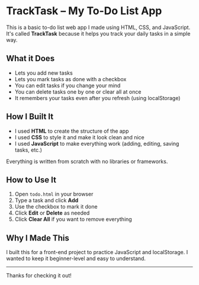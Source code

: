 # TrackTask – My To-Do List App

This is a basic to-do list web app I made using HTML, CSS, and JavaScript. It's called **TrackTask** because it helps you track your daily tasks in a simple way.

## What it Does

- Lets you add new tasks
- Lets you mark tasks as done with a checkbox
- You can edit tasks if you change your mind
- You can delete tasks one by one or clear all at once
- It remembers your tasks even after you refresh (using localStorage)

## How I Built It

- I used **HTML** to create the structure of the app  
- I used **CSS** to style it and make it look clean and nice  
- I used **JavaScript** to make everything work (adding, editing, saving tasks, etc.)  

Everything is written from scratch with no libraries or frameworks.

## How to Use It

1. Open `todo.html` in your browser
2. Type a task and click **Add**
3. Use the checkbox to mark it done
4. Click **Edit** or **Delete** as needed
5. Click **Clear All** if you want to remove everything

## Why I Made This

I built this for a front-end project to practice JavaScript and localStorage. I wanted to keep it beginner-level and easy to understand.

---

Thanks for checking it out!
